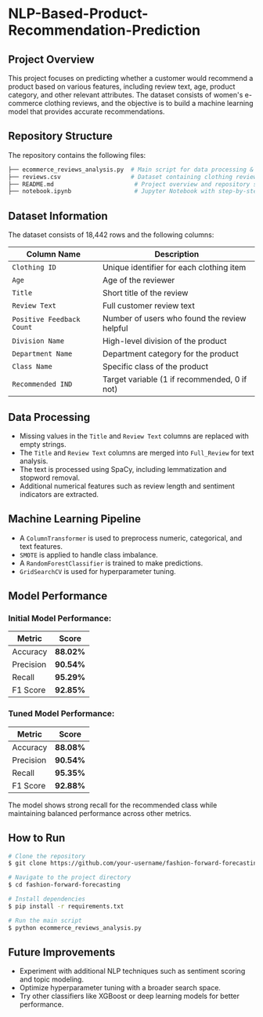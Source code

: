 # NLP-Based-Product-Recommendation-Prediction
## Project Overview

This project focuses on predicting whether a customer would recommend a product based on various features, including review text, age, product category, and other relevant attributes. The dataset consists of women's e-commerce clothing reviews, and the objective is to build a machine learning model that provides accurate recommendations.

## Repository Structure

The repository contains the following files:

```bash
├── ecommerce_reviews_analysis.py  # Main script for data processing & model training
├── reviews.csv                    # Dataset containing clothing reviews
├── README.md                       # Project overview and repository structure
├── notebook.ipynb                  # Jupyter Notebook with step-by-step analysis
```

## Dataset Information

The dataset consists of 18,442 rows and the following columns:

| Column Name               | Description |
|---------------------------|-------------|
| `Clothing ID`             | Unique identifier for each clothing item |
| `Age`                     | Age of the reviewer |
| `Title`                   | Short title of the review |
| `Review Text`             | Full customer review text |
| `Positive Feedback Count`  | Number of users who found the review helpful |
| `Division Name`           | High-level division of the product |
| `Department Name`         | Department category for the product |
| `Class Name`              | Specific class of the product |
| `Recommended IND`         | Target variable (1 if recommended, 0 if not) |

## Data Processing

- Missing values in the `Title` and `Review Text` columns are replaced with empty strings.
- The `Title` and `Review Text` columns are merged into `Full_Review` for text analysis.
- The text is processed using SpaCy, including lemmatization and stopword removal.
- Additional numerical features such as review length and sentiment indicators are extracted.

## Machine Learning Pipeline

- A `ColumnTransformer` is used to preprocess numeric, categorical, and text features.
- `SMOTE` is applied to handle class imbalance.
- A `RandomForestClassifier` is trained to make predictions.
- `GridSearchCV` is used for hyperparameter tuning.

## Model Performance

### Initial Model Performance:

| Metric        | Score  |
|--------------|--------|
| Accuracy     | **88.02%** |
| Precision    | **90.54%** |
| Recall       | **95.29%** |
| F1 Score     | **92.85%** |

### Tuned Model Performance:

| Metric        | Score  |
|--------------|--------|
| Accuracy     | **88.08%** |
| Precision    | **90.54%** |
| Recall       | **95.35%** |
| F1 Score     | **92.88%** |

The model shows strong recall for the recommended class while maintaining balanced performance across other metrics.

## How to Run

```bash
# Clone the repository
$ git clone https://github.com/your-username/fashion-forward-forecasting.git

# Navigate to the project directory
$ cd fashion-forward-forecasting

# Install dependencies
$ pip install -r requirements.txt

# Run the main script
$ python ecommerce_reviews_analysis.py
```

## Future Improvements

- Experiment with additional NLP techniques such as sentiment scoring and topic modeling.
- Optimize hyperparameter tuning with a broader search space.
- Try other classifiers like XGBoost or deep learning models for better performance.

